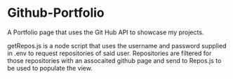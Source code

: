 # Github-Portfolio
A Portfolio page that uses the Git Hub API to showcase my projects.

getRepos.js is a node script that uses the username and password supplied in .env to request repositories of said user.
Repositories are filtered for those repositories with an assocaited github page and send to Repos.js to be used to populate the view.


